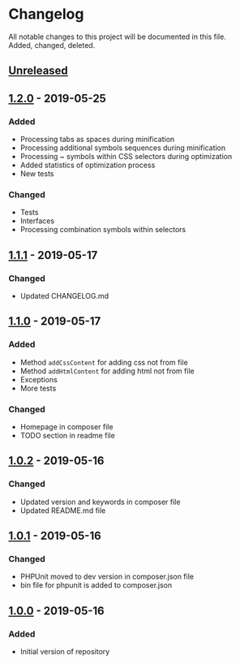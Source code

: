 # Changelog
All notable changes to this project will be documented in this file.   
Added, changed, deleted.

## [Unreleased]

## [1.2.0] - 2019-05-25
### Added
- Processing tabs as spaces during minification
- Processing additional symbols sequences during minification
- Processing ~ symbols within CSS selectors during optimization
- Added statistics of optimization process
- New tests

### Changed
- Tests
- Interfaces
- Processing combination symbols within selectors

## [1.1.1] - 2019-05-17
### Changed
- Updated CHANGELOG.md

## [1.1.0] - 2019-05-17
### Added
- Method `addCssContent` for adding css not from file
- Method `addHtmlContent` for adding html not from file
- Exceptions
- More tests

### Changed
- Homepage in composer file
- TODO section in readme file

## [1.0.2] - 2019-05-16
### Changed
- Updated version and keywords in composer file
- Updated README.md file

## [1.0.1] - 2019-05-16
### Changed
- PHPUnit moved to dev version in composer.json file
- bin file for phpunit is added to composer.json 

## [1.0.0] - 2019-05-16
### Added
- Initial version of repository

[Unreleased]: https://github.com/thewind1984/css-optimizator/compare/1.2.0...HEAD
[1.2.0]: https://github.com/thewind1984/css-optimizator/compare/1.1.1...1.2.0
[1.1.1]: https://github.com/thewind1984/css-optimizator/compare/1.1.0...1.1.1
[1.1.0]: https://github.com/thewind1984/css-optimizator/compare/1.0.2...1.1.0
[1.0.2]: https://github.com/thewind1984/css-optimizator/compare/1.0.1...1.0.2
[1.0.1]: https://github.com/thewind1984/css-optimizator/compare/1.0.0...1.0.1
[1.0.0]: https://github.com/thewind1984/css-optimizator/compare/0.1...1.0.0
